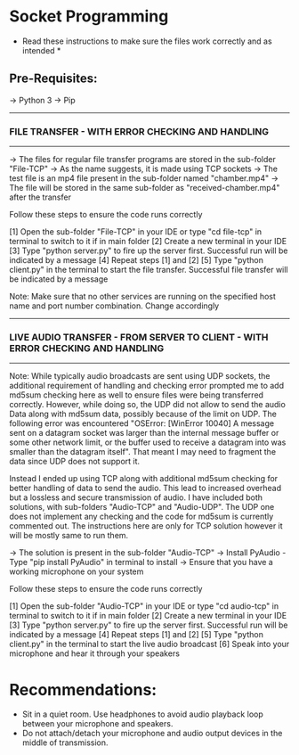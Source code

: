 # Socket Programming

* Read these instructions to make sure the files work correctly and as intended *

## Pre-Requisites:

-> Python 3
-> Pip

------------------------------------------------------------
### FILE TRANSFER - WITH ERROR CHECKING AND HANDLING
------------------------------------------------------------

-> The files for regular file transfer programs are stored in the sub-folder "File-TCP"
-> As the name suggests, it is made using TCP sockets
-> The test file is an mp4 file present in the sub-folder named "chamber.mp4"
-> The file will be stored in the same sub-folder as "received-chamber.mp4" after the transfer

Follow these steps to ensure the code runs correctly

[1] Open the sub-folder "File-TCP" in your IDE or type "cd file-tcp" in terminal to switch to it if in main folder
[2] Create a new terminal in your IDE 
[3] Type "python server.py" to fire up the server first. Successful run will be indicated by a message
[4] Repeat steps [1] and [2]
[5] Type "python client.py" in the terminal to start the file transfer. Successful file transfer will be indicated by a message

Note: Make sure that no other services are running on the specified host name and port number combination. Change accordingly

---------------------------------------------------------------------------------
### LIVE AUDIO TRANSFER - FROM SERVER TO CLIENT - WITH ERROR CHECKING AND HANDLING
---------------------------------------------------------------------------------

Note: While typically audio broadcasts are sent using UDP sockets, the additional requirement of handling and checking error prompted me to add md5sum checking here as well
to ensure files were being transferred correctly. However, while doing so, the UDP did not allow to send the audio Data along with md5sum data, possibly because of the limit on UDP.
The following error was encountered "OSError: [WinError 10040] A message sent on a datagram socket was larger than the internal message buffer or some other network limit, or the 
buffer used to receive a datagram into was smaller than the datagram itself". That meant I may need to fragment the data since UDP does not support it. 

Instead I ended up using TCP along with additional md5sum checking for better handling of data to send the audio. This lead to increased overhead but a lossless and secure transmission of audio.
I have included both solutions, with sub-folders "Audio-TCP" and "Audio-UDP". The UDP one does not implement any checking and the code for md5sum is currently commented out. 
The instructions here are only for TCP solution however it will be mostly same to run them. 

-> The solution is present in the sub-folder "Audio-TCP"
-> Install PyAudio - Type "pip install PyAudio" in terminal to install 
-> Ensure that you have a working microphone on your system

Follow these steps to ensure the code runs correctly

[1] Open the sub-folder "Audio-TCP" in your IDE or type "cd audio-tcp" in terminal to switch to it if in main folder
[2] Create a new terminal in your IDE 
[3] Type "python server.py" to fire up the server first. Successful run will be indicated by a message
[4] Repeat steps [1] and [2]
[5] Type "python client.py" in the terminal to start the live audio broadcast
[6] Speak into your microphone and hear it through your speakers

# Recommendations: 
- Sit in a quiet room. Use headphones to avoid audio playback loop between your microphone and speakers. 
- Do not attach/detach your microphone and audio output devices in the middle of transmission.  
